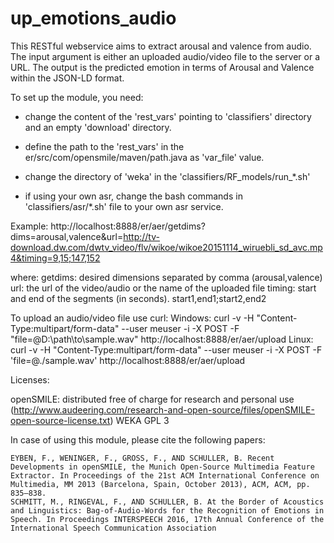 # up_emotions_audio
This RESTful webservice aims to extract arousal and valence from audio.
The input argument is either an uploaded audio/video file to the server or a URL. The output is the predicted emotion in terms of Arousal and Valence within the JSON-LD format.

To set up the module, you need:

- change the content of the 'rest_vars' pointing to 'classifiers' directory and an empty 'download' directory.

- define the path to the 'rest_vars' in the er/src/com/opensmile/maven/path.java as 'var_file' value.

- change the directory of 'weka' in the 'classifiers/RF_models/run_*.sh'

- if using your own asr, change the bash commands in 'classifiers/asr/*.sh' file to your own asr service.

Example:
http://localhost:8888/er/aer/getdims?dims=arousal,valence&url=http://tv-download.dw.com/dwtv_video/flv/wikoe/wikoe20151114_wiruebli_sd_avc.mp4&timing=9,15;147,152

where:
getdims: desired dimensions separated by comma (arousal,valence)
url: the url of the video/audio or the name of the uploaded file
timing: start and end of the segments (in seconds). start1,end1;start2,end2

To upload an audio/video file use curl:
Windows: curl -v -H "Content-Type:multipart/form-data" --user meuser -i -X POST -F "file=@D:\path\to\sample.wav" http://localhost:8888/er/aer/upload
Linux: curl -v -H "Content-Type:multipart/form-data" --user meuser -i -X POST -F 'file=@./sample.wav' http://localhost:8888/er/aer/upload

Licenses:

openSMILE:
    distributed free of charge for research and personal use (http://www.audeering.com/research-and-open-source/files/openSMILE-open-source-license.txt)
    WEKA
    GPL 3

In case of using this module, please cite the following papers:

    EYBEN, F., WENINGER, F., GROSS, F., AND SCHULLER, B. Recent Developments in openSMILE, the Munich Open-Source Multimedia Feature Extractor. In Proceedings of the 21st ACM International Conference on Multimedia, MM 2013 (Barcelona, Spain, October 2013), ACM, ACM, pp. 835–838.
    SCHMITT, M., RINGEVAL, F., AND SCHULLER, B. At the Border of Acoustics and Linguistics: Bag-of-Audio-Words for the Recognition of Emotions in Speech. In Proceedings INTERSPEECH 2016, 17th Annual Conference of the International Speech Communication Association
